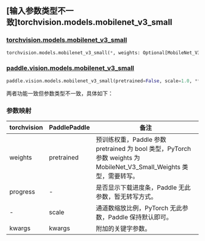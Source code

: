 ## [输入参数类型不一致]torchvision.models.mobilenet_v3_small

### [torchvision.models.mobilenet_v3_small](https://pytorch.org/vision/main/models/generated/torchvision.models.mobilenet_v3_small.html)

```python
torchvision.models.mobilenet_v3_small(*, weights: Optional[MobileNet_V3_Small_Weights] = None, progress: bool = True, **kwargs: Any)
```

### [paddle.vision.models.mobilenet_v3_small](https://www.paddlepaddle.org.cn/documentation/docs/zh/api/paddle/vision/models/mobilenet_v3_small_cn.html)

```python
paddle.vision.models.mobilenet_v3_small(pretrained=False, scale=1.0, **kwargs)
```

两者功能一致但参数类型不一致，具体如下：

### 参数映射

| torchvision | PaddlePaddle | 备注 |
| ----------- | ------------ | ---- |
| weights     | pretrained   | 预训练权重，Paddle 参数 pretrained 为 bool 类型，PyTorch 参数 weights 为 MobileNet_V3_Small_Weights 类型，需要转写。|
| progress    | -            | 是否显示下载进度条，Paddle 无此参数，暂无转写方式。|
| -           | scale        | 通道数缩放比例，PyTorch 无此参数，Paddle 保持默认即可。 |
| kwargs      | kwargs       | 附加的关键字参数。|
